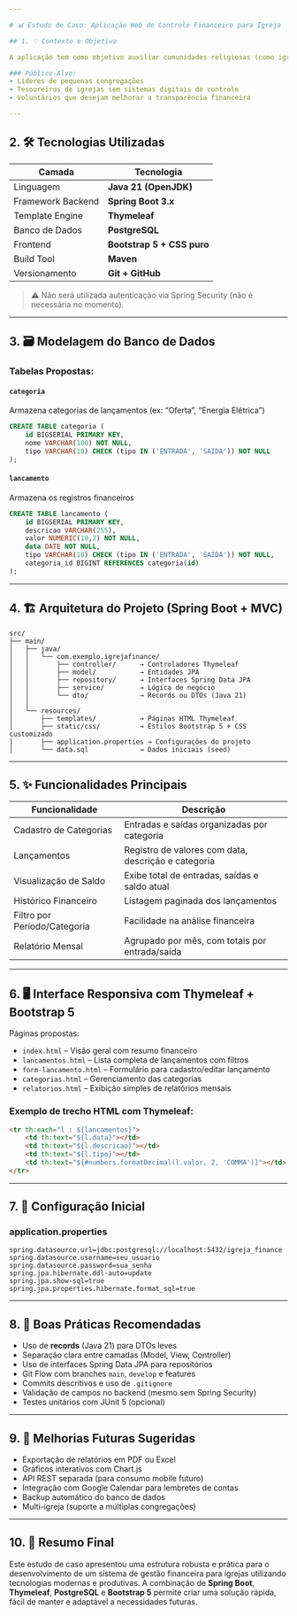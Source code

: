 ```yaml
---

# 📊 Estudo de Caso: Aplicação Web de Controle Financeiro para Igreja

## 1. 💡 Contexto e Objetivo

A aplicação tem como objetivo auxiliar comunidades religiosas (como igrejas locais) no controle financeiro de entradas (ofertas, doações, eventos) e saídas (despesas com aluguel, energia, manutenção etc.). O sistema será inicialmente desenvolvido como uma aplicação web responsiva, com possibilidade futura de adaptação para dispositivos móveis.

### Público-Alvo:
- Líderes de pequenas congregações
- Tesoureiros de igrejas sem sistemas digitais de controle
- Voluntários que desejam melhorar a transparência financeira

---
```


## 2. 🛠️ Tecnologias Utilizadas

| Camada | Tecnologia |
|-------|------------|
| Linguagem | **Java 21 (OpenJDK)** |
| Framework Backend | **Spring Boot 3.x** |
| Template Engine | **Thymeleaf** |
| Banco de Dados | **PostgreSQL** |
| Frontend | **Bootstrap 5 + CSS puro** |
| Build Tool | **Maven** |
| Versionamento | **Git + GitHub** |

> ⚠️ Não será utilizada autenticação via Spring Security (não é necessária no momento).

---

## 3. 🗃️ Modelagem do Banco de Dados

### Tabelas Propostas:

#### `categoria`
Armazena categorias de lançamentos (ex: “Oferta”, “Energia Elétrica”)

```sql
CREATE TABLE categoria (
    id BIGSERIAL PRIMARY KEY,
    nome VARCHAR(100) NOT NULL,
    tipo VARCHAR(10) CHECK (tipo IN ('ENTRADA', 'SAIDA')) NOT NULL
);
```

#### `lancamento`
Armazena os registros financeiros

```sql
CREATE TABLE lancamento (
    id BIGSERIAL PRIMARY KEY,
    descricao VARCHAR(255),
    valor NUMERIC(10,2) NOT NULL,
    data DATE NOT NULL,
    tipo VARCHAR(10) CHECK (tipo IN ('ENTRADA', 'SAIDA')) NOT NULL,
    categoria_id BIGINT REFERENCES categoria(id)
);
```

---

## 4. 🏗️ Arquitetura do Projeto (Spring Boot + MVC)

```
src/
├── main/
│   ├── java/
│   │   └── com.exemplo.igrejafinance/
│   │       ├── controller/      → Controladores Thymeleaf
│   │       ├── model/           → Entidades JPA
│   │       ├── repository/      → Interfaces Spring Data JPA
│   │       ├── service/         → Lógica de negócio
│   │       └── dto/             → Records ou DTOs (Java 21)
│   │
│   └── resources/
│       ├── templates/           → Páginas HTML Thymeleaf
│       ├── static/css/          → Estilos Bootstrap 5 + CSS customizado
│       ├── application.properties → Configurações do projeto
│       └── data.sql             → Dados iniciais (seed)
```

---

## 5. ✨ Funcionalidades Principais

| Funcionalidade | Descrição |
|----------------|-----------|
| Cadastro de Categorias | Entradas e saídas organizadas por categoria |
| Lançamentos | Registro de valores com data, descrição e categoria |
| Visualização de Saldo | Exibe total de entradas, saídas e saldo atual |
| Histórico Financeiro | Listagem paginada dos lançamentos |
| Filtro por Período/Categoria | Facilidade na análise financeira |
| Relatório Mensal | Agrupado por mês, com totais por entrada/saída |

---

## 6. 🖥️ Interface Responsiva com Thymeleaf + Bootstrap 5

Páginas propostas:

- `index.html` – Visão geral com resumo financeiro
- `lancamentos.html` – Lista completa de lançamentos com filtros
- `form-lancamento.html` – Formulário para cadastro/editar lançamento
- `categorias.html` – Gerenciamento das categorias
- `relatorios.html` – Exibição simples de relatórios mensais

### Exemplo de trecho HTML com Thymeleaf:

```html
<tr th:each="l : ${lancamentos}">
    <td th:text="${l.data}"></td>
    <td th:text="${l.descricao}"></td>
    <td th:text="${l.tipo}"></td>
    <td th:text="${#numbers.formatDecimal(l.valor, 2, 'COMMA')}"></td>
</tr>
```

---

## 7. 🔧 Configuração Inicial

### application.properties

```properties
spring.datasource.url=jdbc:postgresql://localhost:5432/igreja_finance
spring.datasource.username=seu_usuario
spring.datasource.password=sua_senha
spring.jpa.hibernate.ddl-auto=update
spring.jpa.show-sql=true
spring.jpa.properties.hibernate.format_sql=true
```

---

## 8. 🧪 Boas Práticas Recomendadas

- Uso de **records** (Java 21) para DTOs leves
- Separação clara entre camadas (Model, View, Controller)
- Uso de interfaces Spring Data JPA para repositórios
- Git Flow com branches `main`, `develop` e features
- Commits descritivos e uso de `.gitignore`
- Validação de campos no backend (mesmo sem Spring Security)
- Testes unitários com JUnit 5 (opcional)

---

## 9. 🚀 Melhorias Futuras Sugeridas

- Exportação de relatórios em PDF ou Excel
- Gráficos interativos com Chart.js
- API REST separada (para consumo mobile futuro)
- Integração com Google Calendar para lembretes de contas
- Backup automático do banco de dados
- Multi-igreja (suporte a múltiplas congregações)

---

## 10. 🧾 Resumo Final

Este estudo de caso apresentou uma estrutura robusta e prática para o desenvolvimento de um sistema de gestão financeira para igrejas utilizando tecnologias modernas e produtivas. A combinação de **Spring Boot**, **Thymeleaf**, **PostgreSQL** e **Bootstrap 5** permite criar uma solução rápida, fácil de manter e adaptável a necessidades futuras.